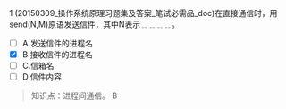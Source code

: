 1
(20150309_操作系统原理习题集及答案_笔试必需品_doc)在直接通信时，用send(N,M)原语发送信件，其中N表示﹎﹎﹎﹎。
- [ ] A.发送信件的进程名 
- [x] B.接收信件的进程名 
- [ ] C.信箱名 
- [ ] D.信件内容

> 知识点：进程间通信。
> B
